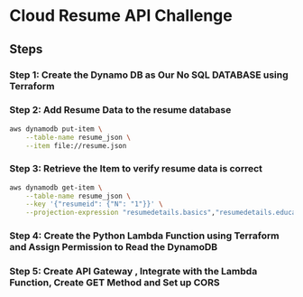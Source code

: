 # Cloud Resume API Challenge


## Steps 


### Step 1: Create the Dynamo DB as Our No SQL DATABASE using Terraform 


### Step 2: Add Resume Data to the resume database

```zsh
aws dynamodb put-item \
    --table-name resume_json \
    --item file://resume.json

```

### Step 3: Retrieve the Item to verify resume data is correct

```zsh
aws dynamodb get-item \
    --table-name resume_json \
    --key '{"resumeid": {"N": "1"}}' \
    --projection-expression "resumedetails.basics","resumedetails.education","resumedetails.awards","resumedetails.certifications","resumedetails.skills","resumedetails.works"

```

### Step 4: Create the Python Lambda Function using Terraform and Assign Permission to Read the DynamoDB



### Step 5: Create API Gateway , Integrate with the Lambda Function, Create GET Method and Set up CORS
